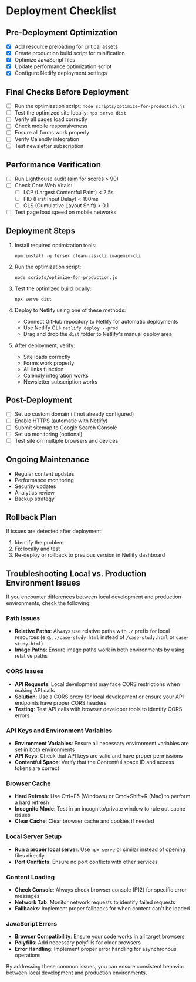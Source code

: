 # Deployment Checklist

## Pre-Deployment Optimization

- [x] Add resource preloading for critical assets
- [x] Create production build script for minification
- [x] Optimize JavaScript files
- [x] Update performance optimization script
- [x] Configure Netlify deployment settings

## Final Checks Before Deployment

- [ ] Run the optimization script: `node scripts/optimize-for-production.js`
- [ ] Test the optimized site locally: `npx serve dist`
- [ ] Verify all pages load correctly
- [ ] Check mobile responsiveness
- [ ] Ensure all forms work properly
- [ ] Verify Calendly integration
- [ ] Test newsletter subscription

## Performance Verification

- [ ] Run Lighthouse audit (aim for scores > 90)
- [ ] Check Core Web Vitals:
  - [ ] LCP (Largest Contentful Paint) < 2.5s
  - [ ] FID (First Input Delay) < 100ms
  - [ ] CLS (Cumulative Layout Shift) < 0.1
- [ ] Test page load speed on mobile networks

## Deployment Steps

1. Install required optimization tools:
   ```
   npm install -g terser clean-css-cli imagemin-cli
   ```

2. Run the optimization script:
   ```
   node scripts/optimize-for-production.js
   ```

3. Test the optimized build locally:
   ```
   npx serve dist
   ```

4. Deploy to Netlify using one of these methods:
   - Connect GitHub repository to Netlify for automatic deployments
   - Use Netlify CLI: `netlify deploy --prod`
   - Drag and drop the `dist` folder to Netlify's manual deploy area

5. After deployment, verify:
   - Site loads correctly
   - Forms work properly
   - All links function
   - Calendly integration works
   - Newsletter subscription works

## Post-Deployment

- [ ] Set up custom domain (if not already configured)
- [ ] Enable HTTPS (automatic with Netlify)
- [ ] Submit sitemap to Google Search Console
- [ ] Set up monitoring (optional)
- [ ] Test site on multiple browsers and devices

## Ongoing Maintenance

- Regular content updates
- Performance monitoring
- Security updates
- Analytics review
- Backup strategy

## Rollback Plan

If issues are detected after deployment:
1. Identify the problem
2. Fix locally and test
3. Re-deploy or rollback to previous version in Netlify dashboard

## Troubleshooting Local vs. Production Environment Issues

If you encounter differences between local development and production environments, check the following:

### Path Issues
- **Relative Paths**: Always use relative paths with `./` prefix for local resources (e.g., `./case-study.html` instead of `/case-study.html` or `case-study.html`)
- **Image Paths**: Ensure image paths work in both environments by using relative paths

### CORS Issues
- **API Requests**: Local development may face CORS restrictions when making API calls
- **Solution**: Use a CORS proxy for local development or ensure your API endpoints have proper CORS headers
- **Testing**: Test API calls with browser developer tools to identify CORS errors

### API Keys and Environment Variables
- **Environment Variables**: Ensure all necessary environment variables are set in both environments
- **API Keys**: Check that API keys are valid and have proper permissions
- **Contentful Space**: Verify that the Contentful space ID and access tokens are correct

### Browser Cache
- **Hard Refresh**: Use Ctrl+F5 (Windows) or Cmd+Shift+R (Mac) to perform a hard refresh
- **Incognito Mode**: Test in an incognito/private window to rule out cache issues
- **Clear Cache**: Clear browser cache and cookies if needed

### Local Server Setup
- **Run a proper local server**: Use `npx serve` or similar instead of opening files directly
- **Port Conflicts**: Ensure no port conflicts with other services

### Content Loading
- **Check Console**: Always check browser console (F12) for specific error messages
- **Network Tab**: Monitor network requests to identify failed requests
- **Fallbacks**: Implement proper fallbacks for when content can't be loaded

### JavaScript Errors
- **Browser Compatibility**: Ensure your code works in all target browsers
- **Polyfills**: Add necessary polyfills for older browsers
- **Error Handling**: Implement proper error handling for asynchronous operations

By addressing these common issues, you can ensure consistent behavior between local development and production environments. 